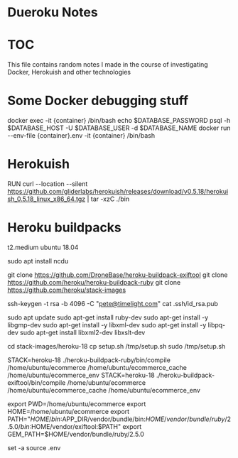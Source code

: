 Dueroku Notes
=======

<!-- toc -->
# TOC
This file contains random notes I made in the course of investigating Docker, Herokuish and other technologies

# Some Docker debugging stuff

docker exec -it {container} /bin/bash
echo $DATABASE_PASSWORD
psql -h $DATABASE_HOST -U $DATABASE_USER -d $DATABASE_NAME
docker run --env-file {container}.env -it {container} /bin/bash

# Herokuish

RUN curl --location --silent https://github.com/gliderlabs/herokuish/releases/download/v0.5.18/herokuish_0.5.18_linux_x86_64.tgz | tar -xzC ./bin

# Heroku buildpacks

t2.medium
ubuntu 18.04

sudo apt install ncdu

git clone https://github.com/DroneBase/heroku-buildpack-exiftool
git clone https://github.com/heroku/heroku-buildpack-ruby
git clone https://github.com/heroku/stack-images

ssh-keygen -t rsa -b 4096 -C "pete@timelight.com"
cat .ssh/id_rsa.pub

sudo apt update
sudo apt-get install ruby-dev
sudo apt-get install -y libgmp-dev
sudo apt-get install -y libxml-dev
sudo apt-get install -y libpq-dev
sudo apt-get install libxml2-dev libxslt-dev

cd stack-images/heroku-18 
cp setup.sh /tmp/setup.sh
sudo /tmp/setup.sh

STACK=heroku-18 ./heroku-buildpack-ruby/bin/compile /home/ubuntu/ecommerce /home/ubuntu/ecommerce_cache /home/ubuntu/ecommerce_env
STACK=heroku-18 ./heroku-buildpack-exiftool/bin/compile /home/ubuntu/ecommerce /home/ubuntu/ecommerce_cache /home/ubuntu/ecommerce_env

export PWD=/home/ubuntu/ecommerce
export HOME=/home/ubuntu/ecommerce
export PATH="$HOME/bin:$APP_DIR/vendor/bundle/bin:$HOME/vendor/bundle/ruby/2.5.0/bin:$HOME/vendor/exiftool:$PATH"
export GEM_PATH=$HOME/vendor/bundle/ruby/2.5.0

set -a
source .env